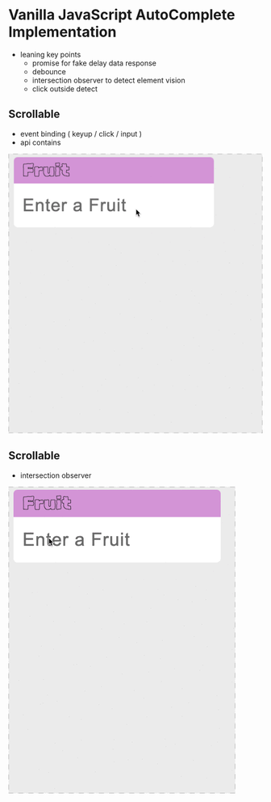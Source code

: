 # Vanilla JavaScript AutoComplete Implementation

- leaning key points
  - promise for fake delay data response
  - debounce
  - intersection observer to detect element vision
  - click outside detect

## Scrollable

- event binding ( keyup / click / input )
- api contains

![](./public/vp4IXZMN0D.gif)

## Scrollable

- intersection observer

![](./public/XjgCfItiYS.gif)
